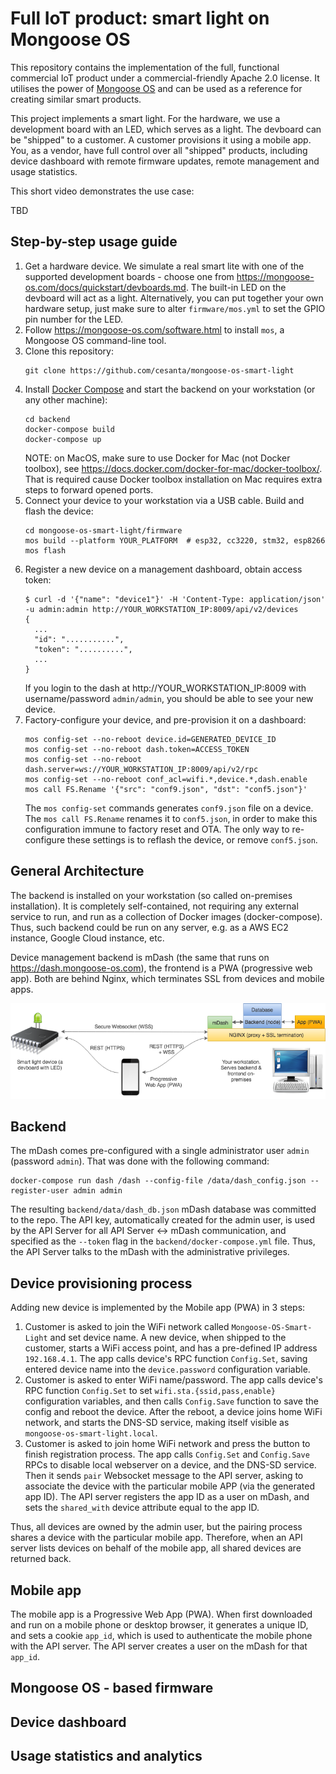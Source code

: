 # Full IoT product: smart light on Mongoose OS

This repository contains the implementation of the full, functional commercial IoT product under a commercial-friendly Apache 2.0 license.
It utilises the power of [Mongoose OS](https://mongoose-os.com) and can be used as a reference for creating similar smart products.

This project implements a smart light. For the hardware, we use a development board with an LED, which serves as a light. The devboard can be
"shipped" to a customer. A customer provisions it using a mobile app.
You, as a vendor, have full control
over all "shipped" products, including device
dashboard with remote firmware updates, remote management and usage statistics.

This short video demonstrates the use case:

TBD

## Step-by-step usage guide

1. Get a hardware device. We simulate a real smart lite with one of the
   supported development boards - choose one from https://mongoose-os.com/docs/quickstart/devboards.md. The built-in LED
   on the devboard will act as a light. Alternatively, you can put together
   your own hardware setup, just make sure to alter `firmware/mos.yml` to set
   the GPIO pin number for the LED.
2. Follow https://mongoose-os.com/software.html to
   install `mos`, a Mongoose OS command-line tool.
3. Clone this repository:
   ```
   git clone https://github.com/cesanta/mongoose-os-smart-light
   ```
5. Install [Docker Compose](https://docs.docker.com/compose/) and
   start the backend on your workstation (or any other machine):
   ```
   cd backend
   docker-compose build
   docker-compose up
   ```
   NOTE: on MacOS, make sure to use Docker for Mac (not Docker toolbox),
   see https://docs.docker.com/docker-for-mac/docker-toolbox/. That is
   required cause Docker toolbox installation on Mac requires extra steps
   to forward opened ports.
6. Connect your device to your workstation via a USB cable. Build and
   flash the device:
   ```
   cd mongoose-os-smart-light/firmware
   mos build --platform YOUR_PLATFORM  # esp32, cc3220, stm32, esp8266
   mos flash
   ```
8. Register a new device on a management dashboard, obtain access token:
   ```
   $ curl -d '{"name": "device1"}' -H 'Content-Type: application/json' -u admin:admin http://YOUR_WORKSTATION_IP:8009/api/v2/devices
   {
     ...
     "id": "...........",
     "token": "..........",
     ...
   }
   ```
   If you login to the dash at http://YOUR_WORKSTATION_IP:8009 with
   username/password `admin/admin`, you should be able to see your new device.
9. Factory-configure your device, and pre-provision it on a dashboard:
   ```
   mos config-set --no-reboot device.id=GENERATED_DEVICE_ID
   mos config-set --no-reboot dash.token=ACCESS_TOKEN
   mos config-set --no-reboot dash.server=ws://YOUR_WORKSTATION_IP:8009/api/v2/rpc
   mos config-set --no-reboot conf_acl=wifi.*,device.*,dash.enable
   mos call FS.Rename '{"src": "conf9.json", "dst": "conf5.json"}'
   ```
   The `mos config-set` commands generates `conf9.json` file on a device.
   The `mos call FS.Rename` renames it to `conf5.json`, in order to make this
   configuration immune to factory reset and OTA. The only way to re-configure
   these settings is to reflash the device, or remove `conf5.json`.


## General Architecture

The backend is installed on your workstation (so called on-premises
installation). It is completely self-contained, not requiring any external
service to run, and run as a collection of Docker images (docker-compose).
Thus, such backend could be run on any server, e.g. as a AWS EC2 instance,
Google Cloud instance, etc.


Device management backend is mDash (the same that runs on
https://dash.mongoose-os.com), the frontend is a PWA (progressive web app).
Both are behind Nginx, which terminates SSL from devices and mobile apps.

<img src="media/a1.png" class="mw-100" />

## Backend

The mDash comes pre-configured with a single administrator user `admin`
(password `admin`). That was done with the following command:

```
docker-compose run dash /dash --config-file /data/dash_config.json --register-user admin admin
```

The resulting `backend/data/dash_db.json` mDash database was committed to
the repo. The API key, automatically created for the admin user, is used
by the API Server for all API Server <-> mDash communication, and specified
as the `--token` flag in the `backend/docker-compose.yml` file. Thus,
the API Server talks to the mDash with the administrative privileges.

## Device provisioning process

Adding new device is implemented by the Mobile app (PWA) in 3 steps:

1. Customer is asked to join the WiFi network called `Mongoose-OS-Smart-Light`
   and set device name. A new device, when shipped to the customer,
   starts a WiFi access point, and has a pre-defined IP address `192.168.4.1`.
   The app calls device's RPC function `Config.Set`, saving entered
   device name into the `device.password` configuration variable.
2. Customer is asked to enter WiFi name/password. 
   The app calls device's RPC function `Config.Set` to set
   `wifi.sta.{ssid,pass,enable}` configuration variables, and then calls
   `Config.Save` function to save the config and reboot the device.
   After the reboot, a device joins home WiFi network, and starts the
   DNS-SD service, making itself visible as `mongoose-os-smart-light.local`.
3. Customer is asked to join home WiFi network and press the button to
   finish registration process. The app calls `Config.Set` and `Config.Save`
   RPCs to disable local webserver on a device, and the DNS-SD service.
   Then it sends `pair` Websocket message to the API server, asking to
   associate the device with the particular mobile APP (via the generated app ID).
   The API server registers the app ID as a user on mDash,
   and sets the `shared_with` device attribute equal to the app ID.

Thus, all devices are owned by the admin user, but the pairing process
shares a device with the particular mobile app. Therefore, when an API
server lists devices on behalf of the mobile app, all shared devices are
returned back.


## Mobile app

The mobile app is a Progressive Web App (PWA). When first downloaded and run
on a mobile phone or desktop browser, it generates a unique ID, and sets
a cookie `app_id`, which is used to authenticate the mobile phone with the
API server. The API server creates a user on the mDash for that `app_id`.

## Mongoose OS - based firmware

## Device dashboard

## Usage statistics and analytics
